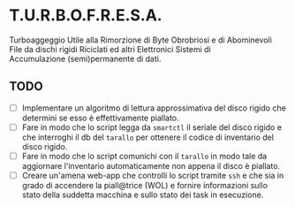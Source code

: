# T.U.R.B.O.F.R.E.S.A.  
Turboaggeggio Utile alla Rimorzione di Byte Obrobriosi e di Abominevoli  
File da dischi rigidi Riciclati ed altri Elettronici Sistemi di  
Accumulazione (semi)permanente di dati.  

## TODO  
- [ ] Implementare un algoritmo di lettura approssimativa del disco rigido che determini se esso è effettivamente piallato.  
- [ ] Fare in modo che lo script legga da `smartctl` il seriale del disco rigido e che interroghi il db del `tarallo` per ottenere il codice di inventario del disco rigido.  
- [ ] Fare in modo che lo script comunichi con il `tarallo` in modo tale da aggiornare l'inventario automaticamente non appena il disco è piallato.  
- [ ] Creare un'amena web-app che controlli lo script tramite `ssh` e che sia in grado di accendere la piall@trice (WOL) e fornire informazioni sullo stato della suddetta macchina e sullo stato dei task in esecuzione.  
